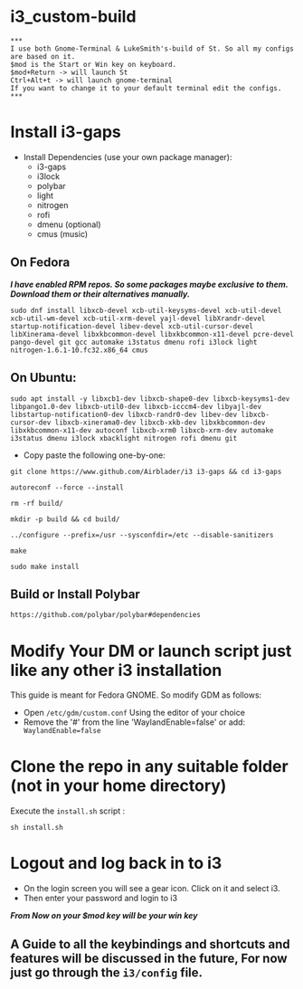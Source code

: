 # i3_custom-build

```
***
I use both Gnome-Terminal & LukeSmith's-build of St. So all my configs are based on it.
$mod is the Start or Win key on keyboard.
$mod+Return -> will launch St
Ctrl+Alt+t -> will launch gnome-terminal
If you want to change it to your default terminal edit the configs. 
***
```

# Install i3-gaps

  - Install Dependencies (use your own package manager):
    - i3-gaps
    - i3lock
    - polybar
    - light
    - nitrogen
    - rofi
    - dmenu (optional)
    - cmus (music)

## On Fedora
***I have enabled RPM repos. So some packages maybe exclusive to them. Download them or their alternatives manually.***


```
sudo dnf install libxcb-devel xcb-util-keysyms-devel xcb-util-devel xcb-util-wm-devel xcb-util-xrm-devel yajl-devel libXrandr-devel startup-notification-devel libev-devel xcb-util-cursor-devel libXinerama-devel libxkbcommon-devel libxkbcommon-x11-devel pcre-devel pango-devel git gcc automake i3status dmenu rofi i3lock light nitrogen-1.6.1-10.fc32.x86_64 cmus
```

## On Ubuntu:
```
sudo apt install -y libxcb1-dev libxcb-shape0-dev libxcb-keysyms1-dev libpango1.0-dev libxcb-util0-dev libxcb-icccm4-dev libyajl-dev libstartup-notification0-dev libxcb-randr0-dev libev-dev libxcb-cursor-dev libxcb-xinerama0-dev libxcb-xkb-dev libxkbcommon-dev libxkbcommon-x11-dev autoconf libxcb-xrm0 libxcb-xrm-dev automake i3status dmenu i3lock xbacklight nitrogen rofi dmenu git
```

 - Copy paste the following one-by-one:
```
git clone https://www.github.com/Airblader/i3 i3-gaps && cd i3-gaps

autoreconf --force --install

rm -rf build/

mkdir -p build && cd build/

../configure --prefix=/usr --sysconfdir=/etc --disable-sanitizers

make

sudo make install
```
## Build or Install Polybar
```
https://github.com/polybar/polybar#dependencies
```

# Modify Your DM or launch script just like any other i3 installation

This guide is meant for Fedora GNOME. So modify GDM as follows:

 - Open ```/etc/gdm/custom.conf``` Using the editor of your choice
 - Remove the '#' from the line 'WaylandEnable=false' or add:
 ``` WaylandEnable=false```
 
 
# Clone the repo in any suitable folder (not in your home directory)
Execute the ```install.sh``` script :
```
sh install.sh
```
 
 
# Logout and log back in to i3 
 - On the login screen you will see a gear icon. Click on it and select i3.
 - Then enter your password and login to i3

 ***From Now on your $mod key will be your win key***
 ## A Guide to all the keybindings and shortcuts and features will be discussed in the future, For now just go through the ```i3/config``` file. 
 
